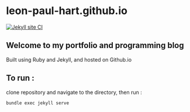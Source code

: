 # leon-paul-hart.github.io

[![Jekyll site CI](https://github.com/leon-paul-hart/leon-paul-hart.github.io/actions/workflows/jekyll.yml/badge.svg)](https://github.com/leon-paul-hart/leon-paul-hart.github.io/actions/workflows/jekyll.yml)

## Welcome to my portfolio and programming blog

Built using Ruby and Jekyll, and hosted on Github.io

## To run :

clone repository and navigate to the directory, then run :

```
bundle exec jekyll serve
```
